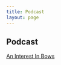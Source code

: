 ```yaml
---
title: Podcast
layout: page
---
```

## Podcast
[An Interest In Bows](https://lwflouisa.github.io/NumeroHexDiaries/Podcast/episodes/2021-10-24-aninterestinbows)
